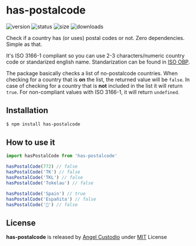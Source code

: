 # has-postalcode

![version](https://img.shields.io/npm/v/has-postalcode?color=red&label=version)
![status](https://img.shields.io/travis/angelcustodio/has-postalcode)
![size](https://img.shields.io/bundlephobia/min/has-postalcode?color=orange&label=size)
![downloads](https://img.shields.io/npm/dw/has-postalcode?color=yellow)

Check if a country has (or uses) postal codes or not. Zero dependencies. Simple as that.

It's ISO 3166-1 compliant so you can use 2-3 characters/numeric country code or standarized english name. Standarization can be found in [ISO OBP](https://www.iso.org/obp/ui/#search).

The package basically checks a list of no-postalcode countries. When checking for a country that is **on** the list, the returned value will be `false`. In case of checking for a country that is **not** included in the list it will return `true`. For non-compliant values with ISO 3166-1, it will return `undefined`.

## Installation

```sh
$ npm install has-postalcode
```

## How to use it

```js
import hasPostalCode from 'has-postalcode'

hasPostalCode(772) // false
hasPostalCode('TK') // false
hasPostalCode('TKL') // false
hasPostalCode('Tokelau') // false

hasPostalCode('Spain') // true
hasPostalCode('Españita') // false
hasPostalCode('💩') // false
```

## License

**has-postalcode** is released by [Angel Custodio](https://twitter.com/ancude) under [MIT](https://github.com/angelcustodio/has-postalcode/blob/master/LICENSE.md) License<br>
